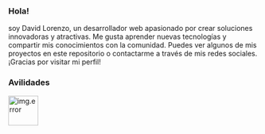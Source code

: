 ### Hola!
soy David Lorenzo, un desarrollador web apasionado por crear soluciones innovadoras y atractivas. Me gusta aprender nuevas tecnologías y compartir mis conocimientos con la comunidad. Puedes ver algunos de mis proyectos en este repositorio o contactarme a través de mis redes sociales. ¡Gracias por visitar mi perfil!

### Avilidades


<img src="https://cdn-icons-png.flaticon.com/512/5968/5968292.png" alt="img.error" width="60em" height="60em">
